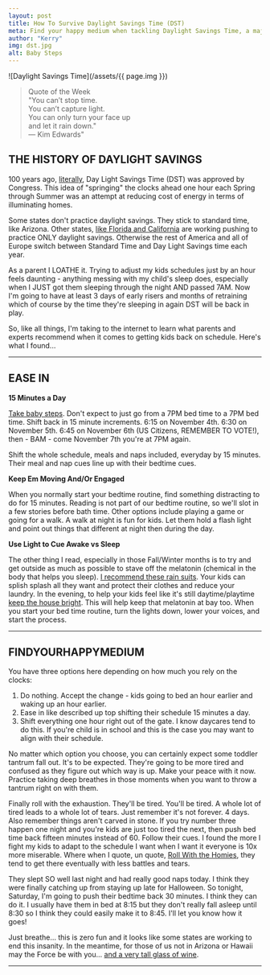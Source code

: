 ```yaml
---
layout: post
title: How To Survive Daylight Savings Time (DST)
meta: Find your happy medium when tackling Daylight Savings Time, a major shift if your child's schedule.
author: "Kerry"
img: dst.jpg
alt: Baby Steps
---
```


![Daylight Savings Time](/assets/{{ page.img }})

> Quote of the Week <br> "You can’t stop time.<br>You can’t capture light.<br>You can only turn your face up<br>and let it rain down." <br> — Kim Edwards"

## THE HISTORY OF DAYLIGHT SAVINGS

100 years ago, [literally](https://www.smithsonianmag.com/history/100-years-later-madness-daylight-saving-time-endures-180968435/), Day Light Savings Time (DST) was approved by Congress. This idea of "springing" the clocks ahead one hour each Spring through Summer was an attempt at reducing cost of energy in terms of illuminating homes.

Some states don't practice daylight savings. They stick to standard time, like Arizona. Other states, [like Florida and California](https://www.smithsonianmag.com/history/100-years-later-madness-daylight-saving-time-endures-180968435/) are working pushing to practice ONLY daylight savings. Otherwise the rest of America and all of Europe switch between Standard Time and Day Light Savings time each year.

As a parent I LOATHE it. Trying to adjust my kids schedules just by an hour feels daunting - anything messing with my child's sleep does, especially when I JUST got them sleeping through the night AND passed 7AM. Now I'm going to have at least 3 days of early risers and months of retraining which of course by the time they're sleeping in again DST will be back in play.

So, like all things, I'm taking to the internet to learn what parents and experts recommend when it comes to getting kids back on schedule. Here's what I found...

---

## EASE IN

**15 Minutes a Day**

[Take baby steps](https://www.parents.com/kids/sleep/tips/daylight-saving-time/). Don't expect to just go from a 7PM bed time to a 7PM bed time. Shift back in 15 minute increments. 6:15 on November 4th. 6:30 on November 5th. 6:45 on November 6th (US Citizens, REMEMBER TO VOTE!), then - BAM - come November 7th you're at 7PM again.

Shift the whole schedule, meals and naps included, everyday by 15 minutes. Their meal and nap cues line up with their bedtime cues.

**Keep Em Moving And/Or Engaged**

When you normally start your bedtime routine, find something distracting to do for 15 minutes. Reading is not part of our bedtime routine, so we'll  slot in a few stories before bath time. Other options include playing a game or going for a walk. A walk at night is fun for kids. Let them hold a flash light and point out things that different at night then during the day.

**Use Light to Cue Awake vs Sleep**

The other thing I read, especially in those Fall/Winter months is to try and get outside as much as possible to stave off the melatonin (chemical in the body that helps you sleep). [I recommend these rain suits](https://www.amazon.com/gp/product/B001AHXAUY/ref=as_li_tl?ie=UTF8&camp=1789&creative=9325&creativeASIN=B001AHXAUY&linkCode=as2&tag=mommafinds06-20&linkId=3598ce535ea6687a236d69334dcae667). Your kids can splish splash all they want and protect their clothes and reduce your laundry. In the evening, to help your kids feel like it's still daytime/playtime [keep the house bright](https://www.parents.com/kids/sleep/tips/daylight-saving-time/). This will help keep that melatonin at bay too. When you start your bed time routine, turn the lights down, lower your voices, and start the process.

---

## FINDYOURHAPPYMEDIUM

You have three options here depending on how much you rely on the clocks:
1. Do nothing. Accept the change - kids going to bed an hour earlier and waking up an hour earlier.
2. Ease in like described up top shifting their schedule 15 minutes a day.
3. Shift everything one hour right out of the gate. I know daycares tend to do this. If you're child is in school and this is the case you may want to align with their schedule.

No matter which option you choose, you can certainly expect some toddler tantrum fall out. It's to be expected. They're going to be more tired and confused as they figure out which way is up. Make your peace with it now. Practice taking deep breathes in those moments when you want to throw a tantrum right on with them.

Finally roll with the exhaustion. They'll be tired. You'll be tired. A whole lot of tired leads to a whole lot of tears. Just remember it's not forever. 4 days. Also remember things aren't carved in stone. If you try number three happen one night and you're kids are just too tired the next, then push bed time back fifteen minutes instead of 60. Follow their cues. I found the more I fight my kids to adapt to the schedule I want when I want it everyone is 10x more miserable. Where when I quote, un quote, [Roll With the Homies](https://giphy.com/gifs/filmeditor-clueless-movie-xUySTWzk0ndtHXwxuE), they tend to get there eventually with less battles and tears.

They slept SO well last night and had really good naps today. I think they were finally catching up from staying up late for Halloween. So tonight, Saturday, I'm going to push their bedtime back 30 minutes. I think they can do it. I usually have them in bed at 8:15 but they don't really fall asleep until 8:30 so I think they could easily make it to 8:45. I'll let you know how it goes!

Just breathe... this is zero fun and it looks like some states are working to end this insanity. In the meantime, for those of us not in Arizona or Hawaii may the Force be with you... [and a very tall glass of wine](https://www.amazon.com/gp/product/B076BBTLC9/ref=as_li_tl?ie=UTF8&camp=1789&creative=9325&creativeASIN=B076BBTLC9&linkCode=as2&tag=mommafinds06-20&linkId=66bfa66d54339dc508430bcb3e5bf3b6).

---
